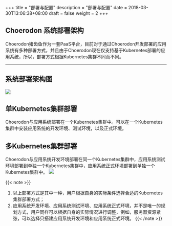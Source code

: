 +++
title = "部署与配置"
description = "部署与配置"
date = 2018-03-30T13:06:38+08:00
draft = false
weight = 2
+++

## Choerodon 系统部署架构

Choerodon猪齿鱼作为一套PaaS平台，目前对于通过Choerodon开发部署的应用系统有多种部署方式，并且由于Choerodon现在仅支持基于Kubernetes部署的应用系统，所以，部署方式根据Kubernetes集群不同而不同。

---

## 系统部署架构图

<img src="/docs/installation-configuration/image/choerodon.png" />

## 单Kubernetes集群部署

Choerodon与应用系统部署在一个Kubernetes集群中。可以在一个Kubernetes集群中安装应用系统的开发环境、测试环境，以及正式环境。

## 多Kubernetes集群部署
Choerodon与应用系统开发环境部署在同一个Kubernetes集群中，应用系统测试环境部署到单独一个Kubernetes集群中，应用系统正式环境部署到单独一个Kubernetes集群中。
<img src="/docs/installation-configuration/image/logic.png" />

{{< note >}}
1. 以上部署方式是其中一种，用户根据自身的实际条件选择合适的Kubernetes集群部署方式；
1. 应用系统开发环境、应用系统测试环境、应用系统正式环境，并不是唯一的规划方式，用户同样可以根据自身的实际情况进行调整，例如，服务器资源紧张，可以选择只搭建应用系统开发环境和应用系统正式环境。
{{< /note >}}